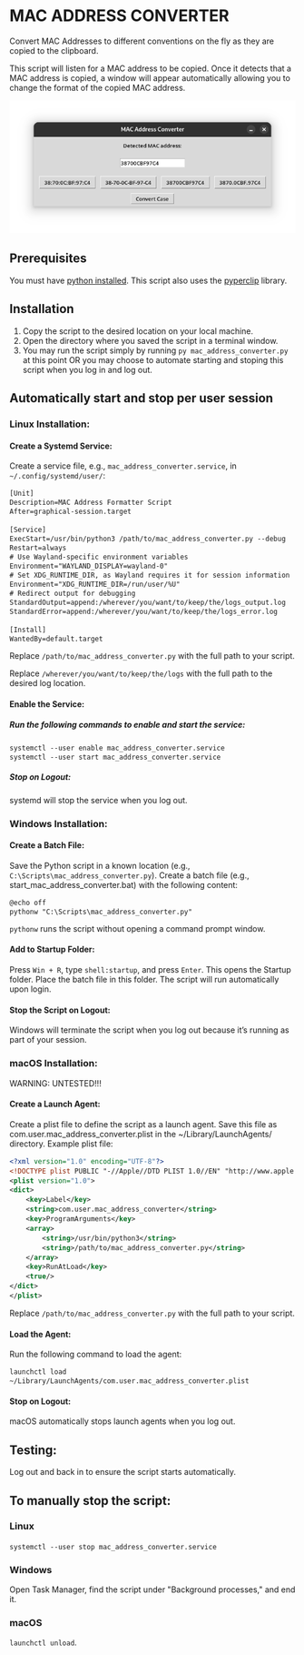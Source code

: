 # MAC ADDRESS CONVERTER

Convert MAC Addresses to different conventions on the fly as they are copied to the clipboard.

This script will listen for a MAC address to be copied. Once it detects that a MAC address is copied, a window will appear automatically allowing you to change the format of the copied MAC address.

![MAC_ADDRESS_CONVERTER](./mac_address_converter.png "MAC_ADDRESS_CONVERTER")

## Prerequisites

You must have [python installed](https://www.python.org/downloads/). This script also uses the [pyperclip](https://pypi.org/project/pyperclip/) library.

## Installation

1. Copy the script to the desired location on your local machine.
2. Open the directory where you saved the script in a terminal window.
3. You may run the script simply by running `py mac_address_converter.py` at this point OR you may choose to automate starting and stoping this script when you log in and log out.

## Automatically start and stop per user session

### Linux Installation:

#### Create a Systemd Service:

Create a service file, e.g., `mac_address_converter.service`, in `~/.config/systemd/user/`:

```text
[Unit]
Description=MAC Address Formatter Script
After=graphical-session.target

[Service]
ExecStart=/usr/bin/python3 /path/to/mac_address_converter.py --debug
Restart=always
# Use Wayland-specific environment variables
Environment="WAYLAND_DISPLAY=wayland-0"
# Set XDG_RUNTIME_DIR, as Wayland requires it for session information
Environment="XDG_RUNTIME_DIR=/run/user/%U"
# Redirect output for debugging
StandardOutput=append:/wherever/you/want/to/keep/the/logs_output.log
StandardError=append:/wherever/you/want/to/keep/the/logs_error.log

[Install]
WantedBy=default.target
```

Replace `/path/to/mac_address_converter.py` with the full path to your script.

Replace `/wherever/you/want/to/keep/the/logs` with the full path to the desired log location.

#### Enable the Service:

##### Run the following commands to enable and start the service:

    systemctl --user enable mac_address_converter.service
    systemctl --user start mac_address_converter.service

##### Stop on Logout:

systemd will stop the service when you log out.

### Windows Installation:

#### Create a Batch File:

Save the Python script in a known location (e.g., `C:\Scripts\mac_address_converter.py`).
Create a batch file (e.g., start_mac_address_converter.bat) with the following content:

    @echo off
    pythonw "C:\Scripts\mac_address_converter.py"

`pythonw` runs the script without opening a command prompt window.

#### Add to Startup Folder:

Press `Win + R`, type `shell:startup`, and press `Enter`. This opens the Startup folder.
Place the batch file in this folder. The script will run automatically upon login.

#### Stop the Script on Logout:

Windows will terminate the script when you log out because it’s running as part of your session.

### macOS Installation:

WARNING: UNTESTED!!!

#### Create a Launch Agent:

Create a plist file to define the script as a launch agent.
Save this file as com.user.mac_address_converter.plist in the ~/Library/LaunchAgents/ directory.
Example plist file:

```xml
<?xml version="1.0" encoding="UTF-8"?>
<!DOCTYPE plist PUBLIC "-//Apple//DTD PLIST 1.0//EN" "http://www.apple.com/DTDs/PropertyList-1.0.dtd">
<plist version="1.0">
<dict>
    <key>Label</key>
    <string>com.user.mac_address_converter</string>
    <key>ProgramArguments</key>
    <array>
        <string>/usr/bin/python3</string>
        <string>/path/to/mac_address_converter.py</string>
    </array>
    <key>RunAtLoad</key>
    <true/>
</dict>
</plist>
```

Replace `/path/to/mac_address_converter.py` with the full path to your script.

#### Load the Agent:

Run the following command to load the agent:

    launchctl load ~/Library/LaunchAgents/com.user.mac_address_converter.plist

#### Stop on Logout:

macOS automatically stops launch agents when you log out.

## Testing:

Log out and back in to ensure the script starts automatically.

## To manually stop the script:

### Linux

`systemctl --user stop mac_address_converter.service`

### Windows

Open Task Manager, find the script under "Background processes," and end it.

### macOS

`launchctl unload`.
